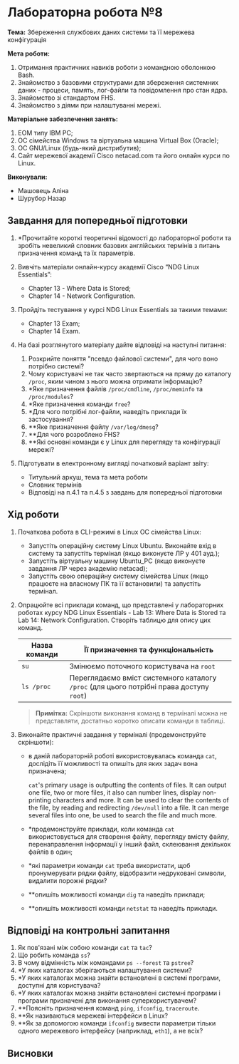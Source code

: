 # Лабораторна робота №8

**Тема:** Збереження службових даних системи та її мережева конфігурація

**Мета роботи:**

1. Отримання практичних навиків роботи з командною оболонкою Bash.
2. Знайомство з базовими структурами для збереження системних даних - процеси, память, лог-файли та повідомлення про стан ядра.
3. Знайомство зі стандартом FHS.
4. Знайомство з діями при налаштуванні мережі.

**Матеріальне забезпечення занять:**

1. ЕОМ типу IBM PC;
2. ОС сімейства Windows та віртуальна машина Virtual Box (Oracle);
3. ОС GNU/Linux (будь-який дистрибутив);
4. Сайт мережевої академії Cisco netacad.com та його онлайн курси по Linux.

**Виконували:**

- Машовець Аліна
- Шурубор Назар

## Завдання для попередньої підготовки

1. \*Прочитайте короткі теоретичні відомості до лабораторної роботи та зробіть невеликий словник базових англійських термінів з питань призначення команд та їх параметрів.

2. Вивчіть матеріали онлайн-курсу академії Cisco “NDG Linux Essentials”:
    - Chapter 13 - Where Data is Stored;
    - Chapter 14 - Network Configuration.

3. Пройдіть тестування у курсі NDG Linux Essentials за такими темами:
    - Chapter 13 Exam;
    - Chapter 14 Exam.

4. На базі розглянутого матеріалу дайте відповіді на наступні питання:
    1. Розкрийте поняття "псевдо файлової системи", для чого воно потрібно системі?
    2. Чому користувачі не так часто звертаються на пряму до каталогу `/proc`, яким чином з нього можна отримати інформацію?
    3. \*Яке призначення файлів `/proc/cmdline`, `/proc/meminfo` та `/proc/modules`?
    4. \*Яке призначення команди `free`?
    5. \*Для чого потрібні лог-файли, наведіть приклади їх застосування?
    6. \*\*Яке призначення файлу `/var/log/dmesg`?
    7. \*\*Для чого розроблено FHS?
    8. \*\*Які основні команди є у Linux для перегляду та конфігурації мережі?

5. Підготувати в електронному вигляді початковий варіант звіту:
    - Титульний аркуш, тема та мета роботи
    - Словник термінів
    - Відповіді на п.4.1 та п.4.5 з завдань для попередньої підготовки

## Хід роботи

1. Початкова робота в CLI-режимі в Linux ОС сімейства Linux:
    - Запустіть операційну систему Linux Ubuntu. Виконайте вхід в систему та запустіть термінал (якщо виконуєте ЛР у 401 ауд.);
    - Запустіть віртуальну машину Ubuntu_PC (якщо виконуєте завдання ЛР через академію netacad);
    - Запустіть свою операційну систему сімейства Linux (якщо працюєте на власному ПК та її встановили) та запустіть термінал.

2. Опрацюйте всі приклади команд, що представлені у лабораторних роботах курсу NDG Linux Essentials - Lab 13: Where Data is Stored та Lab 14: Network Configuration. Створіть таблицю для опису цих команд.

    | Назва команди | Її призначення та функціональність                                                       |
    | ------------- | ---------------------------------------------------------------------------------------- |
    | `su`          | Змінюємо поточного користувача на `root`                                                 |
    | `ls /proc`    | Переглядаємо вміст системного каталогу `/proc` (для цього потрібні права доступу `root`) |

    > **Примітка:** Скріншоти виконання команд в терміналі можна не представляти, достатньо коротко описати команди в таблиці.

3. Виконайте практичні завдання у терміналі (продемонструйте скріншоти):
    - в даній лабораторній роботі використовувалась команда `cat`, дослідіть її можливості та опишіть для яких задач вона призначена;

        `cat`'s primary usage is outputting the contents of files. It can output one file, two or more files, it also can
        number lines, display non-printing characters and more. It can be used to clear the contents of the file, by
        reading and redirecting `/dev/null` into a file. It can merge several files into one, be used to search the file 
        and much more.

    - \*продемонструйте приклади, коли команда `cat` використовується для створення файлу, перегляду вмісту файлу, перенаправлення інформації у інший файл, склеювання декількох файлів в один;
    - \*які параметри команди `cat` треба використати, щоб пронумерувати рядки файлу, відобразити недруковані символи, видалити порожні рядки?  
    - \*\*опишіть можливості команди `dig` та наведіть приклади;
    - \*\*опишіть можливості команди `netstat` та наведіть приклади.

## Відповіді на контрольні запитання

1. Як пов'язані між собою команди `cat` та `tac`?
2. Що робить команда `ss`?
3. В чому відмінність між командами `ps --forest` та `pstree`?
4. \*У яких каталогах зберігаються налаштування системи?
5. \*У яких каталогах можна знайти встановлені в системі програми, доступні для користувача?
6. \*У яких каталогах можна знайти встановлені системні програми і програми призначені для виконання суперкористувачем?
7. \*\*Поясніть призначення команд `ping`, `ifconfig`, `traceroute`.
8. \*\*Як називаються мережеві інтерфейси в Linux?
9. \*\*Як за допомогою команди `ifconfig` вивести параметри тільки одного мережевого інтерфейсу (наприклад, `eth1`), а не всіх?

## Висновки
